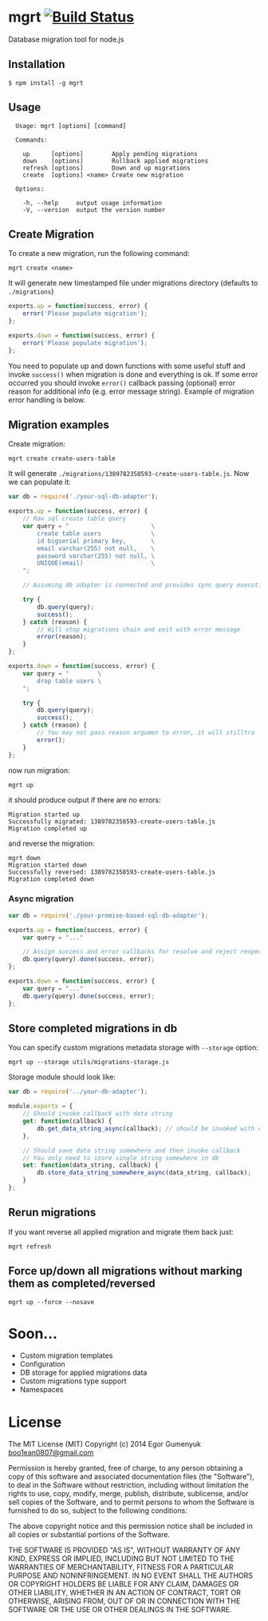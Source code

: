 # mgrt [![Build Status](https://travis-ci.org/boo1ean/mgrt.png?branch=master)](https://travis-ci.org/boo1ean/mgrt)

Database migration tool for node.js

## Installation

    $ npm install -g mgrt

## Usage

```
  Usage: mgrt [options] [command]

  Commands:

    up      [options]        Apply pending migrations
    down    [options]        Rollback applied migrations
    refresh [options]        Down and up migrations
    create  [options] <name> Create new migration

  Options:

    -h, --help     output usage information
    -V, --version  output the version number
```

## Create Migration

To create a new migration, run the following command:

	mgrt create <name>

It will generate new timestamped file under migrations directory (defaults to `./migrations`)

```javascript
exports.up = function(success, error) {
	error('Please populate migration');
};

exports.down = function(success, error) {
	error('Please populate migration');
};
```

You need to populate up and down functions with some useful stuff and invoke `success()` when migration is done and everything is ok.
If some error occurred you should invoke `error()` callback passing (optional) error reason for additional info (e.g. error message string).
Example of migration error handling is below.

## Migration examples

Create migration:

	mgrt create create-users-table

It will generate `./migrations/1389782358593-create-users-table.js`.
Now we can populate it:

```js
var db = require('./your-sql-db-adapter');

exports.up = function(success, error) {
	// Raw sql create table query
	var query = "                       \
		create table users              \
		id bigserial primary key,       \
		email varchar(255) not null,    \
		password varchar(255) not null, \
		UNIQUE(email)                   \
	";

	// Assuming db adapter is connected and provides sync query execution

	try {
		db.query(query);
		success();
	} catch (reason) {
		// Will stop migrations chain and exit with error message
		error(reason);
	}
};

exports.down = function(success, error) {
	var query = "        \
		drop table users \
	";

	try {
		db.query(query);
		success();
	} catch (reason) {
		// You may not pass reason argumen to error, it will stilltra
		error();
	}
};
```

now run migration:

	mgrt up

it should produce output if there are no errors:

	Migration started up
	Successfully migrated: 1389782358593-create-users-table.js
	Migration completed up

and reverse the migration:

	mgrt down
	Migration started down
	Successfully reversed: 1389782358593-create-users-table.js
	Migration completed down

### Async migration

```js
var db = require('./your-promise-based-sql-db-adapter');

exports.up = function(success, error) {
	var query = "..."

	// Assign success and error callbacks for resolve and reject respectively
	db.query(query).done(success, error);
};

exports.down = function(success, error) {
	var query = "..."
	db.query(query).done(success, error);
};
```

## Store completed migrations in db

You can specify custom migrations metadata storage with `--storage` option:

	mgrt up --storage utils/migrations-storage.js

Storage module should look like:

```javascript
var db = require('../your-db-adapter');

module.exports = {
	// Should invoke callback with data string
	get: function(callback) {
		db.get_data_string_async(callback); // should be invoked with data string
	},

	// Should save data string somewhere and then invoke callback
	// You only need to store single string somewhere in db
	set: function(data_string, callback) {
		db.store_data_string_somewhere_async(data_string, callback);
	}
};
```

## Rerun migrations

If you want reverse all applied migration and migrate them back just:

	mgrt refresh

## Force up/down all migrations without marking them as completed/reversed

	mgrt up --force --nosave

# Soon...
- Custom migration templates
- Configuration
- DB storage for applied migrations data
- Custom migrations type support
- Namespaces

# License

The MIT License (MIT)
Copyright (c) 2014 Egor Gumenyuk <boo1ean0807@gmail.com>

Permission is hereby granted, free of charge, to any person obtaining a copy
of this software and associated documentation files (the "Software"), to deal
in the Software without restriction, including without limitation the rights
to use, copy, modify, merge, publish, distribute, sublicense, and/or sell
copies of the Software, and to permit persons to whom the Software is
furnished to do so, subject to the following conditions:

The above copyright notice and this permission notice shall be included in all
copies or substantial portions of the Software.

THE SOFTWARE IS PROVIDED "AS IS", WITHOUT WARRANTY OF ANY KIND,
EXPRESS OR IMPLIED, INCLUDING BUT NOT LIMITED TO THE WARRANTIES OF
MERCHANTABILITY, FITNESS FOR A PARTICULAR PURPOSE AND NONINFRINGEMENT.
IN NO EVENT SHALL THE AUTHORS OR COPYRIGHT HOLDERS BE LIABLE FOR ANY CLAIM,
DAMAGES OR OTHER LIABILITY, WHETHER IN AN ACTION OF CONTRACT, TORT OR
OTHERWISE, ARISING FROM, OUT OF OR IN CONNECTION WITH THE SOFTWARE OR THE USE
OR OTHER DEALINGS IN THE SOFTWARE.

